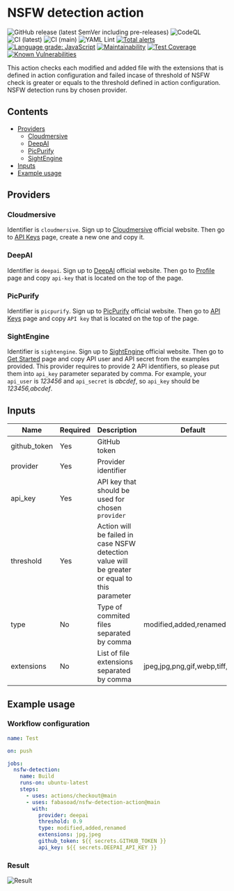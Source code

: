 # NSFW detection action

![GitHub release (latest SemVer including pre-releases)](https://img.shields.io/github/v/release/fabasoad/nsfw-detection-action?include_prereleases) ![CodeQL](https://github.com/fabasoad/nsfw-detection-action/workflows/CodeQL/badge.svg) ![CI (latest)](<https://github.com/fabasoad/nsfw-detection-action/workflows/CI%20(latest)/badge.svg>) ![CI (main)](<https://github.com/fabasoad/nsfw-detection-action/workflows/CI%20(main)/badge.svg>) ![YAML Lint](https://github.com/fabasoad/nsfw-detection-action/workflows/YAML%20Lint/badge.svg) [![Total alerts](https://img.shields.io/lgtm/alerts/g/fabasoad/nsfw-detection-action.svg?logo=lgtm&logoWidth=18)](https://lgtm.com/projects/g/fabasoad/nsfw-detection-action/alerts/) [![Language grade: JavaScript](https://img.shields.io/lgtm/grade/javascript/g/fabasoad/nsfw-detection-action.svg?logo=lgtm&logoWidth=18)](https://lgtm.com/projects/g/fabasoad/nsfw-detection-action/context:javascript) [![Maintainability](https://api.codeclimate.com/v1/badges/4b83792aebf367a33f6c/maintainability)](https://codeclimate.com/github/fabasoad/nsfw-detection-action/maintainability) [![Test Coverage](https://api.codeclimate.com/v1/badges/4b83792aebf367a33f6c/test_coverage)](https://codeclimate.com/github/fabasoad/nsfw-detection-action/test_coverage) [![Known Vulnerabilities](https://snyk.io/test/github/fabasoad/nsfw-detection-action/badge.svg?targetFile=package.json)](https://snyk.io/test/github/fabasoad/nsfw-detection-action?targetFile=package.json)

This action checks each modified and added file with the extensions that is defined in action configuration and failed incase of threshold of NSFW check is greater or equals to the threshold defined in action configuration. NSFW detection runs by chosen provider.

## Contents

- [Providers](#providers)
  - [Cloudmersive](#cloudmersive)
  - [DeepAI](#deepai)
  - [PicPurify](#picpurify)
  - [SightEngine](#sightengine)
- [Inputs](#inputs)
- [Example usage](#example-usage)

## Providers

### Cloudmersive

Identifier is `cloudmersive`. Sign up to [Cloudmersive](https://cloudmersive.com/) official website. Then go to [API Keys](https://account.cloudmersive.com/keys) page, create a new one and copy it.

### DeepAI

Identifier is `deepai`. Sign up to [DeepAI](https://deepai.org/) official website. Then go to [Profile](https://deepai.org/dashboard/profile) page and copy `api-key` that is located on the top of the page.

### PicPurify

Identifier is `picpurify`. Sign up to [PicPurify](https://www.picpurify.com/) official website. Then go to [API Keys](https://www.picpurify.com/apikey.html) page and copy `API key` that is located on the top of the page.

### SightEngine

Identifier is `sightengine`. Sign up to [SightEngine](https://sightengine.com/) official website. Then go to [Get Started](https://dashboard.sightengine.com/getstarted) page and copy API user and API secret from the examples provided. This provider requires to provide 2 API identifiers, so please put them into `api_key` parameter separated by comma. For example, your `api_user` is _123456_ and `api_secret` is _abcdef_, so `api_key` should be _123456,abcdef_.

## Inputs

| Name         | Required | Description                                                                                   | Default                        | Possible values                |
| ------------ | -------- | --------------------------------------------------------------------------------------------- | ------------------------------ | ------------------------------ |
| github_token | Yes      | GitHub token                                                                                  |                                | &lt;String&gt;                 |
| provider     | Yes      | Provider identifier                                                                           |                                | &lt;String&gt;                 |
| api_key      | Yes      | API key that should be used for chosen `provider`                                             |                                | &lt;String&gt;                 |
| threshold    | Yes      | Action will be failed in case NSFW detection value will be greater or equal to this parameter |                                | &lt;Float&gt;                  |
| type         | No       | Type of commited files separated by comma                                                     | modified,added,renamed         | modified,added,renamed         |
| extensions   | No       | List of file extensions separated by comma                                                    | jpeg,jpg,png,gif,webp,tiff,bmp | jpeg,jpg,png,gif,webp,tiff,bmp |

## Example usage

### Workflow configuration

```yaml
name: Test

on: push

jobs:
  nsfw-detection:
    name: Build
    runs-on: ubuntu-latest
    steps:
      - uses: actions/checkout@main
      - uses: fabasoad/nsfw-detection-action@main
        with:
          provider: deepai
          threshold: 0.9
          type: modified,added,renamed
          extensions: jpg,jpeg
          github_token: ${{ secrets.GITHUB_TOKEN }}
          api_key: ${{ secrets.DEEPAI_API_KEY }}
```

### Result

![Result](screenshot.png)
